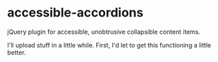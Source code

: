 accessible-accordions
=====================

jQuery plugin for accessible, unobtrusive collapsible content items.

I'll upload stuff in a little while.  First, I'd let to get this functioning a little better.
